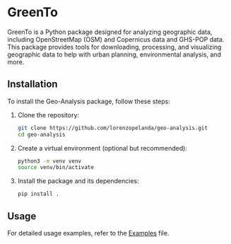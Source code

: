# GreenTo

GreenTo is a Python package designed for analyzing geographic data, including OpenStreetMap (OSM) and Copernicus data and GHS-POP data. This package provides tools for downloading, processing, and visualizing geographic data to help with urban planning, environmental analysis, and more.




## Installation

To install the Geo-Analysis package, follow these steps:

1. Clone the repository:
    ```sh
    git clone https://github.com/lorenzopelanda/geo-analysis.git
    cd geo-analysis
    ```

2. Create a virtual environment (optional but recommended):
    ```sh
    python3 -m venv venv
    source venv/bin/activate
    ```

3. Install the package and its dependencies:
    ```sh
    pip install .
    ```

## Usage

For detailed usage examples, refer to the [Examples](EXAMPLES.md) file.

